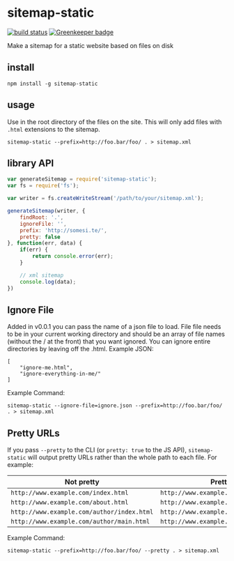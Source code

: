 # sitemap-static

[![build status](https://secure.travis-ci.org/tmcw/sitemap-static.png)](http://travis-ci.org/tmcw/sitemap-static)
[![Greenkeeper badge](https://badges.greenkeeper.io/tmcw/sitemap-static.svg)](https://greenkeeper.io/)

Make a sitemap for a static website based on files on disk

## install

    npm install -g sitemap-static

## usage

Use in the root directory of the files on the site. This will only add
files with `.html` extensions to the sitemap.

    sitemap-static --prefix=http://foo.bar/foo/ . > sitemap.xml

## library API

```javascript
var generateSitemap = require('sitemap-static');
var fs = require('fs');

var writer = fs.createWriteStream('/path/to/your/sitemap.xml');

generateSitemap(writer, {
    findRoot: '.',
    ignoreFile: '',
    prefix: 'http://somesi.te/',
    pretty: false
}, function(err, data) {
    if(err) {
        return console.error(err);
    }

    // xml sitemap
    console.log(data);
})
```

## Ignore File

Added in v0.0.1 you can pass the name of a json file to load. File file needs to be
in your current working directory and should be an array of file names (without the / at the front)
that you want ignored.  You can ignore entire directories by leaving off the .html.
Example JSON:

	[
		"ignore-me.html",
		"ignore-everything-in-me/"
	]

Example Command:

	sitemap-static --ignore-file=ignore.json --prefix=http://foo.bar/foo/ . > sitemap.xml

## Pretty URLs

If you pass `--pretty` to the CLI (or `pretty: true` to the JS API), `sitemap-static` will output pretty URLs rather than the whole path to each file. For example:

| Not pretty | Pretty |
| --- | --- |
| `http://www.example.com/index.html` | `http://www.example.com/` |
| `http://www.example.com/about.html` | `http://www.example.com/about` |
| `http://www.example.com/author/index.html` | `http://www.example.com/author` |
| `http://www.example.com/author/main.html` | `http://www.example.com/author/main` |

Example Command:

	sitemap-static --prefix=http://foo.bar/foo/ --pretty . > sitemap.xml
